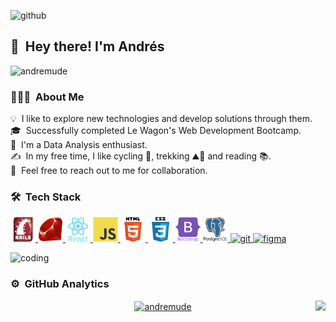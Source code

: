 ![github](https://user-images.githubusercontent.com/71613801/157143043-043ed0f0-0181-4aec-b88e-8ac9095b66b9.jpg)

## 👋 &nbsp;Hey there! I'm Andrés
<p align="left"> <img src="https://komarev.com/ghpvc/?username=andremude&label=Profile%20views&color=0e75b6&style=flat" alt="andremude" /> </p>

### 👨🏻‍💻 &nbsp;About Me

💡 &nbsp;I like to explore new technologies and develop solutions through them.\
🎓 &nbsp;Successfully completed Le Wagon's Web Development Bootcamp.\
🌱 &nbsp;I'm a Data Analysis enthusiast.\
✍️ &nbsp;In my free time, I like cycling 🚴, trekking ⛰️🥾 and reading 📚. \
💬 &nbsp;Feel free to reach out to me for collaboration.


### 🛠 &nbsp;Tech Stack
<p align="left">

<a href="https://rubyonrails.org" target="_blank" rel="noreferrer"> <img src="https://raw.githubusercontent.com/devicons/devicon/master/icons/rails/rails-original-wordmark.svg" alt="rails" width="40" height="40"/> </a> 
<a href="https://www.ruby-lang.org/en/" target="_blank" rel="noreferrer"> <img src="https://raw.githubusercontent.com/devicons/devicon/master/icons/ruby/ruby-original.svg" alt="ruby" width="40" height="40"/> </a> 
<a href="https://reactjs.org/" target="_blank" rel="noreferrer"> <img src="https://raw.githubusercontent.com/devicons/devicon/master/icons/react/react-original-wordmark.svg" alt="react" width="40" height="40"/> </a> 
<a href="https://developer.mozilla.org/en-US/docs/Web/JavaScript" target="_blank" rel="noreferrer"> <img src="https://raw.githubusercontent.com/devicons/devicon/master/icons/javascript/javascript-original.svg" alt="javascript" width="40" height="40"/> </a>
<a href="https://www.w3.org/html/" target="_blank" rel="noreferrer"> <img src="https://raw.githubusercontent.com/devicons/devicon/master/icons/html5/html5-original-wordmark.svg" alt="html5" width="40" height="40"/> </a>
<a href="https://www.w3schools.com/css/" target="_blank" rel="noreferrer"> <img src="https://raw.githubusercontent.com/devicons/devicon/master/icons/css3/css3-original-wordmark.svg" alt="css3" width="40" height="40"/> </a>
<a href="https://getbootstrap.com" target="_blank" rel="noreferrer"> <img src="https://raw.githubusercontent.com/devicons/devicon/master/icons/bootstrap/bootstrap-plain-wordmark.svg" alt="bootstrap" width="40" height="40"/> </a> 
<a href="https://www.postgresql.org" target="_blank" rel="noreferrer"> <img src="https://raw.githubusercontent.com/devicons/devicon/master/icons/postgresql/postgresql-original-wordmark.svg" alt="postgresql" width="40" height="40"/> </a> 
<a href="https://git-scm.com/" target="_blank" rel="noreferrer"> <img src="https://www.vectorlogo.zone/logos/git-scm/git-scm-icon.svg" alt="git" width="40" height="40"/> </a>
<a href="https://www.figma.com/" target="_blank" rel="noreferrer"> <img src="https://www.vectorlogo.zone/logos/figma/figma-icon.svg" alt="figma" width="40" height="40"/> </a>
     
</p>

<img alt="coding" height="200em" width="300em" src="https://user-images.githubusercontent.com/71613801/157147949-6013ba06-b639-4ee4-952f-7706f74516d0.gif" />



### ⚙️ &nbsp;GitHub Analytics

<p align="center">
<a href="https://github.com/andremude">
  <img align="center" height="170em" src="https://github-readme-stats.vercel.app/api?username=andremude&show_icons=true&locale=en&theme=algolia&count_private=true" alt="andremude" />
  <img align="right" height="170em" src="https://github-readme-stats-eight-theta.vercel.app/api/top-langs/?username=andremude&layout=compact&langs_count=8&theme=algolia"/>
</a>
</p>
